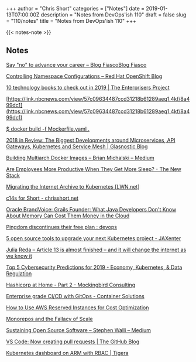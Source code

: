 +++
author = "Chris Short"
categories = ["Notes"]
date = 2019-01-13T07:00:00Z
description = "Notes from DevOps'ish 110"
draft = false
slug = "110/notes"
title = "Notes from DevOps'ish 110"
+++

{{< notes-note >}}

## Notes

[Say "no" to advance your career – Blog FiascoBlog Fiasco](https://funnelfiasco.com/blog/2019/01/10/say-no-to-advance-your-career/)

[Controlling Namespace Configurations – Red Hat OpenShift Blog](https://blog.openshift.com/controlling-namespace-configurations/)

[10 technology books to check out in 2019 | The Enterprisers Project](https://enterprisersproject.com/article/2019/1/10-technology-books-check-out-2019)

[https://link.nbcnews.com/view/57c09634487ccd31218b61289aeq1.4kf/8a499dc1](https://link.nbcnews.com/view/57c09634487ccd31218b61289aeq1.4kf/8a499dc1)

[$ docker build -f Mockerfile.yaml .](https://matt-rickard.com/building-a-new-dockerfile-frontend/)

[2018 in Review: The Biggest Developments around Microservices, API Gateways, Kubernetes and Service Mesh | Glasnostic Blog](https://glasnostic.com/blog/2018-review-predictions-microservices-api-gateways-kubernetes-service-mesh)

[Building Multiarch Docker Images – Brian Michalski – Medium](https://medium.com/@bamnet/building-multiarch-docker-images-8a70002b3476)

[Are Employees More Productive When They Get More Sleep? - The New Stack](https://thenewstack.io/are-employees-more-productive-when-they-get-more-sleep/)

[Migrating the Internet Archive to Kubernetes [LWN.net]](https://lwn.net/Articles/775832/)

[c14s for Short - chrisshort.net](https://chrisshort.net/c14s-for-short/)

[Oracle BrandVoice: Grails Founder: What Java Developers Don't Know About Memory Can Cost Them Money in the Cloud](https://www.forbes.com/sites/oracle/2019/01/07/grails-founder-what-java-developers-dont-know-about-memory-can-cost-them-money-in-the-cloud/#5608a42744e1)

[Pingdom discontinues their free plan : devops](https://www.reddit.com/r/devops/comments/adjhmd/pingdom_discontinues_their_free_plan/)

[5 open source tools to upgrade your next Kubernetes project - JAXenter](https://jaxenter.com/5-kubernetes-open-source-tools-154333.html)

[Julia Reda – Article 13 is almost finished – and it will change the internet as we know it](https://juliareda.eu/2019/01/article-13-almost-finished/)

[Top 5 Cybersecurity Predictions for 2019 - Economy, Kubernetes, & Data Regulation](https://auth0.com/blog/top-5-cybersecurity-predictions-for-2019/)

[Hashicorp at Home - Part 2 - Mockingbird Consulting](https://www.mockingbirdconsulting.co.uk/blog/2019-01-08-hashicorp-at-home-part-2/)

[Enterprise grade CI/CD with GitOps - Container Solutions](https://container-solutions.com/enterprise-grade-ci-cd-with-gitops/)

[How to Use AWS Reserved Instances for Cost Optimization](https://blog.cloudability.com/aws-reserved-instances-cost-optimization/)

[Monorepos and the Fallacy of Scale](https://presumably.de/monorepos-and-the-fallacy-of-scale.html)

[Sustaining Open Source Software – Stephen Walli – Medium](https://medium.com/@stephenrwalli/sustaining-open-source-software-4a62a4b6d0f3)

[VS Code: Now creating pull requests | The GitHub Blog](https://blog.github.com/2019-01-07-create-pull-requests-in-vscode/)

[Kubernetes dashboard on ARM with RBAC | Tigera](https://www.tigera.io/blog/kubernetes-dashboard-on-arm-with-rbac/)
